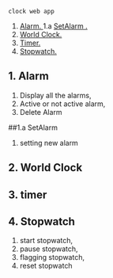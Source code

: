     clock web app
1. [ Alarm. ](#alarm)
    1.a [SetAlarm .](#setalarm)
2. [ World Clock. ](#clock)
3. [ Timer. ](#timer)
4. [ Stopwatch. ](#stopwatch)

## 1. Alarm
 1. Display all the alarms,
 2. Active or not active alarm,
 3. Delete Alarm

##1.a SetAlarm
  1. setting new alarm

## 2. World Clock


## 3. timer


## 4. Stopwatch
  1. start stopwatch,
  2. pause stopwatch,
  3. flagging stopwatch,
  4. reset stopwatch
